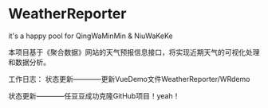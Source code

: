 # WeatherReporter
it's a happy pool for QingWaMinMin &amp; NiuWaKeKe

本项目基于《聚合数据》网站的天气预报信息接口，将实现近期天气的可视化处理和数据分析。

工作日志：
状态更新————更新VueDemo文件WeatherReporter/WRdemo

状态更新————任豆豆成功克隆GitHub项目！yeah！